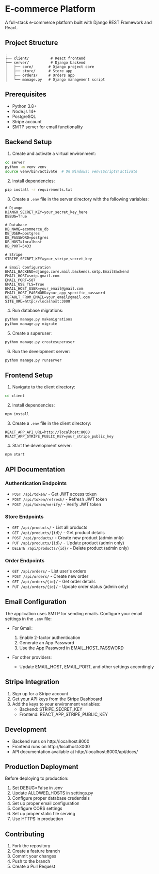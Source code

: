 # E-commerce Platform

A full-stack e-commerce platform built with Django REST Framework and React.

## Project Structure

```
.
├── client/          # React frontend
├── server/          # Django backend
│   ├── core/       # Django project core
│   ├── store/      # Store app
│   ├── orders/     # Orders app
│   └── manage.py   # Django management script
```

## Prerequisites

- Python 3.8+
- Node.js 14+
- PostgreSQL
- Stripe account
- SMTP server for email functionality

## Backend Setup

1. Create and activate a virtual environment:
```bash
cd server
python -m venv venv
source venv/bin/activate  # On Windows: venv\Scripts\activate
```

2. Install dependencies:
```bash
pip install -r requirements.txt
```

3. Create a `.env` file in the server directory with the following variables:
```env
# Django
DJANGO_SECRET_KEY=your_secret_key_here
DEBUG=True

# Database
DB_NAME=ecommerce_db
DB_USER=postgres
DB_PASSWORD=postgres
DB_HOST=localhost
DB_PORT=5433

# Stripe
STRIPE_SECRET_KEY=your_stripe_secret_key

# Email Configuration
EMAIL_BACKEND=django.core.mail.backends.smtp.EmailBackend
EMAIL_HOST=smtp.gmail.com
EMAIL_PORT=587
EMAIL_USE_TLS=True
EMAIL_HOST_USER=your_email@gmail.com
EMAIL_HOST_PASSWORD=your_app_specific_password
DEFAULT_FROM_EMAIL=your_email@gmail.com
SITE_URL=http://localhost:3000

```

4. Run database migrations:
```bash
python manage.py makemigrations
python manage.py migrate
```

5. Create a superuser:
```bash
python manage.py createsuperuser
```

6. Run the development server:
```bash
python manage.py runserver
```

## Frontend Setup

1. Navigate to the client directory:
```bash
cd client
```

2. Install dependencies:
```bash
npm install
```

3. Create a `.env` file in the client directory:
```env
REACT_APP_API_URL=http://localhost:8000
REACT_APP_STRIPE_PUBLIC_KEY=your_stripe_public_key
```

4. Start the development server:
```bash
npm start
```

## API Documentation

### Authentication Endpoints

- `POST /api/token/` - Get JWT access token
- `POST /api/token/refresh/` - Refresh JWT token
- `POST /api/token/verify/` - Verify JWT token

### Store Endpoints

- `GET /api/products/` - List all products
- `GET /api/products/{id}/` - Get product details
- `POST /api/products/` - Create new product (admin only)
- `PUT /api/products/{id}/` - Update product (admin only)
- `DELETE /api/products/{id}/` - Delete product (admin only)

### Order Endpoints

- `GET /api/orders/` - List user's orders
- `POST /api/orders/` - Create new order
- `GET /api/orders/{id}/` - Get order details
- `PUT /api/orders/{id}/` - Update order status (admin only)

## Email Configuration

The application uses SMTP for sending emails. Configure your email settings in the `.env` file:

- For Gmail:
  1. Enable 2-factor authentication
  2. Generate an App Password
  3. Use the App Password in EMAIL_HOST_PASSWORD

- For other providers:
  - Update EMAIL_HOST, EMAIL_PORT, and other settings accordingly

## Stripe Integration

1. Sign up for a Stripe account
2. Get your API keys from the Stripe Dashboard
3. Add the keys to your environment variables:
   - Backend: STRIPE_SECRET_KEY
   - Frontend: REACT_APP_STRIPE_PUBLIC_KEY

## Development

- Backend runs on http://localhost:8000
- Frontend runs on http://localhost:3000
- API documentation available at http://localhost:8000/api/docs/

## Production Deployment

Before deploying to production:

1. Set DEBUG=False in .env
2. Update ALLOWED_HOSTS in settings.py
3. Configure proper database credentials
4. Set up proper email configuration
5. Configure CORS settings
6. Set up proper static file serving
7. Use HTTPS in production

## Contributing

1. Fork the repository
2. Create a feature branch
3. Commit your changes
4. Push to the branch
5. Create a Pull Request
